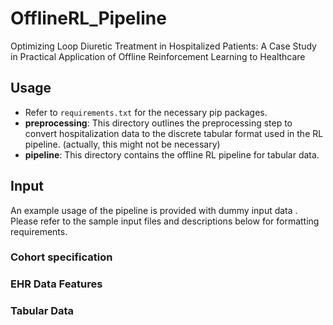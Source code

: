 # OfflineRL_Pipeline
Optimizing Loop Diuretic Treatment in Hospitalized Patients: A Case Study in Practical Application of Offline Reinforcement Learning to Healthcare

## Usage
- Refer to `requirements.txt` for the necessary pip packages.
- **preprocessing**: This directory outlines the preprocessing step to convert hospitalization data to the discrete tabular format used in the RL pipeline. (actually, this might not be necessary)
- **pipeline**: This directory contains the offline RL pipeline for tabular data.

## Input
An example usage of the pipeline is provided with dummy input data . Please refer to the sample input files and descriptions below for formatting requirements. 

### Cohort specification

### EHR Data Features

### Tabular Data

